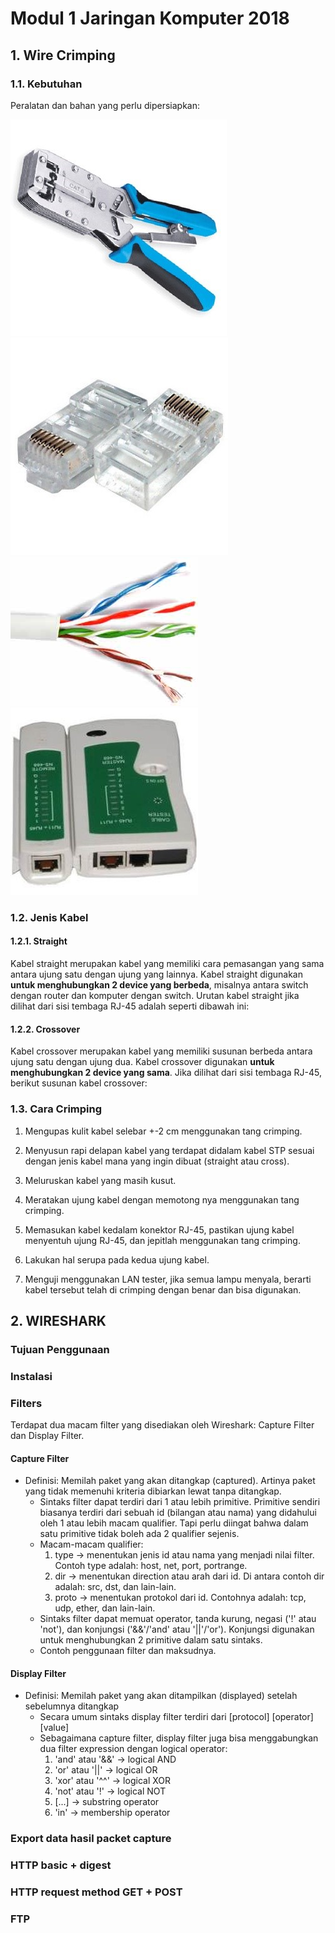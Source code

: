 # Modul 1 Jaringan Komputer 2018

## 1. Wire Crimping

### 1.1. Kebutuhan

Peralatan dan bahan yang perlu dipersiapkan:

![Tang Crimping](/images/tang.jpg)
![RJ-45](/images/rj45.jpg)
![Kabel UTP](/images/kabelutp.jpg)
![LAN Tester](/images/lantester.jpg)

### 1.2. Jenis Kabel

#### 1.2.1. Straight

Kabel straight merupakan kabel yang memiliki cara pemasangan yang sama antara ujung satu dengan ujung yang lainnya. Kabel straight digunakan __untuk menghubungkan 2 device yang berbeda__, misalnya antara switch dengan router dan komputer dengan switch. Urutan kabel straight jika dilihat dari sisi tembaga RJ-45 adalah seperti dibawah ini:

#### 1.2.2. Crossover

Kabel crossover merupakan kabel yang memiliki susunan berbeda antara ujung satu dengan ujung dua. Kabel crossover digunakan __untuk menghubungkan 2 device yang sama__. Jika dilihat dari sisi tembaga RJ-45, berikut susunan kabel crossover:

### 1.3. Cara Crimping

1. Mengupas kulit kabel selebar +-2 cm menggunakan tang crimping.

2. Menyusun rapi delapan kabel yang terdapat didalam kabel STP sesuai dengan jenis kabel mana yang ingin dibuat (straight atau cross).

3. Meluruskan kabel yang masih kusut.

4. Meratakan ujung kabel dengan memotong nya menggunakan tang crimping.

5. Memasukan kabel kedalam konektor RJ-45, pastikan ujung kabel menyentuh ujung RJ-45, dan jepitlah menggunakan tang crimping.

6. Lakukan hal serupa pada kedua ujung kabel.

7. Menguji menggunakan LAN tester, jika semua lampu menyala, berarti kabel tersebut telah di crimping dengan benar dan bisa digunakan.


## 2. WIRESHARK

### Tujuan Penggunaan

### Instalasi

### Filters

Terdapat dua macam filter yang disediakan oleh Wireshark: Capture Filter dan Display Filter.

#### Capture Filter

- Definisi: Memilah paket yang akan ditangkap (captured). Artinya paket yang tidak memenuhi kriteria dibiarkan lewat tanpa ditangkap.
	- Sintaks filter dapat terdiri dari 1 atau lebih primitive. Primitive sendiri biasanya terdiri dari sebuah id (bilangan atau nama) yang didahului oleh 1 atau lebih macam qualifier. Tapi perlu diingat bahwa dalam satu primitive tidak boleh ada 2 qualifier sejenis.
	- Macam-macam qualifier:
		1. type		-> menentukan jenis id atau nama yang menjadi nilai filter. Contoh type adalah: host, net, port, portrange.
		2. dir		-> menentukan direction atau arah dari id. Di antara contoh dir adalah: src, dst, dan lain-lain.
		3. proto	-> menentukan protokol dari id. Contohnya adalah: tcp, udp, ether, dan lain-lain.
	- Sintaks filter dapat memuat operator, tanda kurung, negasi ('!' atau 'not'), dan konjungsi ('&&'/'and' atau '||'/'or'). Konjungsi digunakan untuk menghubungkan 2 primitive dalam satu sintaks.
	- Contoh penggunaan filter dan maksudnya.

#### Display Filter

- Definisi: Memilah paket yang akan ditampilkan (displayed) setelah sebelumnya ditangkap
	- Secara umum sintaks display filter terdiri dari [protocol] [operator] [value]
	- Sebagaimana capture filter, display filter juga bisa menggabungkan dua filter expression dengan logical operator:
		1. 'and' atau '&&'	-> logical AND
		2. 'or' atau '||'	-> logical OR
		3. 'xor' atau '^^'	-> logical XOR
		4. 'not' atau '!'	-> logical NOT
		5. [...]		-> substring operator
		6. 'in'			-> membership operator
	
### Export data hasil packet capture

### HTTP basic + digest

### HTTP request method GET + POST

### FTP
